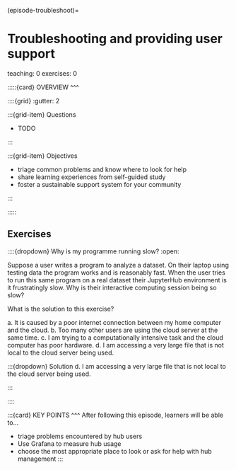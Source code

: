 (episode-troubleshoot)=
# Troubleshooting and providing user support

teaching: 0
exercises: 0


:::::{card} 
OVERVIEW
^^^

::::{grid}
:gutter: 2

:::{grid-item}
Questions

- TODO

:::

:::{grid-item}
Objectives

- triage common problems and know where to look for help
- share learning experiences from self-guided study
- foster a sustainable support system for your community

:::

:::::

## Exercises

::::{dropdown} Why is my programme running slow?
:open:

Suppose a user writes a program to analyze a dataset. On their laptop using testing data the program works and is reasonably fast. When the user tries to run this same program on a real dataset their JupyterHub environment is it frustratingly slow.
Why is their interactive computing session being so slow?

What is the solution to this exercise?

a. It is caused by a poor internet connection between my home computer and the cloud.
b. Too many other users are using the cloud server at the same time.
c. I am trying to a computationally intensive task and the cloud computer has poor hardware.
d. I am accessing a very large file that is not local to the cloud server being used.


:::{dropdown} Solution
d. I am accessing a very large file that is not local to the cloud server being used.

:::

::::

:::{card} 
KEY POINTS
^^^
After following this episode, learners will be able to...

- triage problems encountered by hub users
- Use Grafana to measure hub usage
- choose the most appropriate place to look or ask for help with hub management
:::
